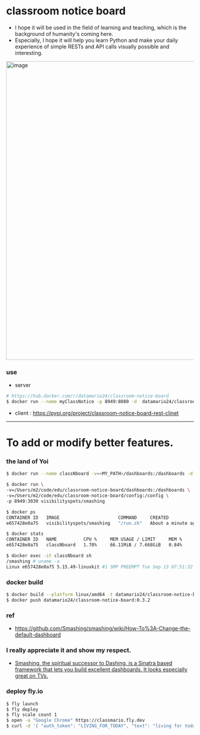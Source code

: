 # classroom notice board
- I hope it will be used in the field of learning and teaching, which is the background of humanity's coming here.
- Especially, I hope it will help you learn Python and make your daily experience of simple RESTs and API calls visually possible and interesting.

<img width="800" alt="image" src="https://github.com/edu-data-mario/classroom-notice-board/assets/134017660/56df286c-6731-4e24-a70b-f73dd1ab61f2">

### use
- server
```bash
# https://hub.docker.com/r/datamario24/classroom-notice-board
$ docker run --name myClassNotice -p 8949:8080 -d  datamario24/classroom-notice-board:0.3.1
```
- client : https://pypi.org/project/classroom-notice-board-rest-clinet

----
# To add or modify better features.

### the land of Yoi
```bash
$ docker run --name classNboard -v=<MY_PATH>/dashboards:/dashboards -d -p 8949:3030 visibilityspots/smashing

$ docker run \
-v=/Users/m2/code/edu/classroom-notice-board/dashboards:/dashboards \
-v=/Users/m2/code/edu/classroom-notice-board/config:/config \
-p 8949:3030 visibilityspots/smashing

$ docker ps                                                                                       
CONTAINER ID   IMAGE                      COMMAND     CREATED              STATUS              PORTS                    NAMES
e657428e0a75   visibilityspots/smashing   "/run.sh"   About a minute ago   Up About a minute   0.0.0.0:8949->3030/tcp   classNboard

$ docker stats
CONTAINER ID   NAME          CPU %     MEM USAGE / LIMIT     MEM %     NET I/O       BLOCK I/O     PIDS
e657428e0a75   classNboard   1.78%     66.11MiB / 7.668GiB   0.84%     1.25kB / 0B   45.1kB / 0B   6

$ docker exec -it classNboard sh
/smashing # uname -a
Linux e657428e0a75 5.15.49-linuxkit #1 SMP PREEMPT Tue Sep 13 07:51:32 UTC 2022 aarch64 Linux
```

### docker build
```bash
$ docker build --platform linux/amd64 -t datamario24/classroom-notice-board:0.3.2 .
$ docker push datamario24/classroom-notice-board:0.3.2
```

### ref
- https://github.com/Smashing/smashing/wiki/How-To%3A-Change-the-default-dashboard

### I really appreciate it and show my respect.
- [Smashing, the spiritual successor to Dashing, is a Sinatra based framework that lets you build excellent dashboards. It looks especially great on TVs.](http://smashing.github.io/smashing) 

### deploy fly.io
```bash
$ fly launch
$ fly deploy
$ fly scale count 1
$ open -a "Google Chrome" https://classmario.fly.dev
$ curl -d '{ "auth_token": "LIVING_FOR_TODAY", "text": "living for today" }' https://classmario.fly.dev/widgets/poster
```
